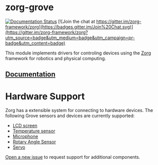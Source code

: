 # zorg-grove

[![Documentation Status](https://readthedocs.org/projects/zorg-grove/badge/?version=latest)](http://zorg-grove.readthedocs.org)
[![Join the chat at https://gitter.im/zorg-framework/zorg](https://badges.gitter.im/Join%20Chat.svg)](https://gitter.im/zorg-framework/zorg?utm_source=badge&utm_medium=badge&utm_campaign=pr-badge&utm_content=badge)

This module implements drivers for controling devices using the
[Zorg](https://github.com/zorg/zorg) framework for robotics
and physical computing.

## [Documentation](http://zorg-grove.readthedocs.org/)

# Hardware Support
Zorg has a extensible system for connecting to hardware devices.
The following Grove sensors and devices are currently supported:

- [LCD screen](docs/LCD.rst)
- [Temperature sensor](docs/temperature_sensor.rst)
- [Microphone](docs/microphone.rst)
- [Rotary Angle Sensor](docs/rotary_angle_sensor.rst)
- [Servo](docs/servo.rst)

[Open a new issue](https://github.com/zorg/zorg-grove/issues/new) to request support for additional components.
